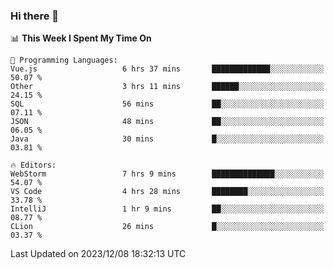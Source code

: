### Hi there 👋

<!--
**asdf12303116/asdf12303116** is a ✨ _special_ ✨ repository because its `README.md` (this file) appears on your GitHub profile.

Here are some ideas to get you started:

- 🔭 I’m currently working on ...
- 🌱 I’m currently learning ...
- 👯 I’m looking to collaborate on ...
- 🤔 I’m looking for help with ...
- 💬 Ask me about ...
- 📫 How to reach me: ...
- 😄 Pronouns: ...
- ⚡ Fun fact: ...
-->

<!--START_SECTION:waka-->
📊 **This Week I Spent My Time On** 

```text
💬 Programming Languages: 
Vue.js                   6 hrs 37 mins       █████████████░░░░░░░░░░░░   50.07 % 
Other                    3 hrs 11 mins       ██████░░░░░░░░░░░░░░░░░░░   24.15 % 
SQL                      56 mins             ██░░░░░░░░░░░░░░░░░░░░░░░   07.11 % 
JSON                     48 mins             ██░░░░░░░░░░░░░░░░░░░░░░░   06.05 % 
Java                     30 mins             █░░░░░░░░░░░░░░░░░░░░░░░░   03.81 % 

🔥 Editors: 
WebStorm                 7 hrs 9 mins        ██████████████░░░░░░░░░░░   54.07 % 
VS Code                  4 hrs 28 mins       ████████░░░░░░░░░░░░░░░░░   33.78 % 
IntelliJ                 1 hr 9 mins         ██░░░░░░░░░░░░░░░░░░░░░░░   08.77 % 
CLion                    26 mins             █░░░░░░░░░░░░░░░░░░░░░░░░   03.37 % 
```


 Last Updated on 2023/12/08 18:32:13 UTC
<!--END_SECTION:waka-->
